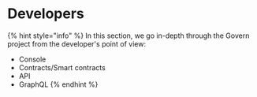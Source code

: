 # Developers

{% hint style="info" %}
In this section, we go in-depth through the Govern project from the developer's point of view:

* Console
* Contracts/Smart contracts
* API
* GraphQL
{% endhint %}
